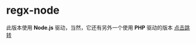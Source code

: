 # regx-node
此版本使用 __Node.js__ 驱动，当然，它还有另外一个使用 __PHP__ 驱动的版本 [点击跳转](https://github.com/sc0utz/regx/tree/regx-php)
